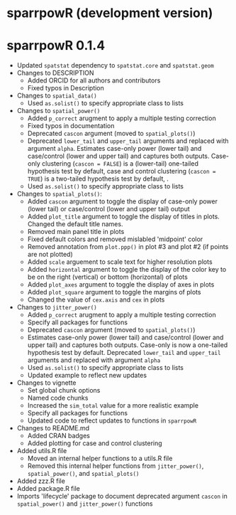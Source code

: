 # sparrpowR (development version)

# sparrpowR 0.1.4

* Updated `spatstat` dependency to `spatstat.core` and `spatstat.geom`
* Changes to DESCRIPTION
  * Added ORCID for all authors and contributors
  * Fixed typos in Description
* Changes to `spatial_data()`
  * Used `as.solist()` to specify appropriate class to lists
* Changes to `spatial_power()`
  * Added `p_correct` arugment to apply a multiple testing correction
  * Fixed typos in documentation
  * Deprecated `cascon` argument (moved to `spatial_plots()`)
  * Deprecated `lower_tail` and `upper_tail` arguments and replaced with argument `alpha`. Estimates case-only power (lower tail) and case/control (lower and upper tail) and captures both outputs. Case-only clustering (`cascon = FALSE`) is a (lower-tail) one-tailed hypothesis test by default, case and control clustering (`cascon = TRUE`) is a two-tailed hypothesis test by default, .
  * Used `as.solist()` to specify appropriate class to lists
* Changes to `spatial_plots()`:
  * Added `cascon` argument to toggle the display of case-only power (lower tail) or case/control (lower and upper tail) output
  * Added `plot_title` argument to toggle the display of titles in plots. Changed the default title names. 
  * Removed main panel title in plots
  * Fixed default colors and removed mislabled 'midpoint' color
  * Removed annotation from `plot.ppp()` in plot #3 and plot #2 (if points are not plotted)
  * Added `scale` arguement to scale text for higher resolution plots
  * Added `horizontal` argument to toggle the display of the color key to be on the right (vertical) or bottom (horizontal) of plots
  * Added `plot_axes` argument to toggle the display of axes in plots
  * Added `plot_square` argument to toggle the margins of plots
  * Changed the value of `cex.axis` and `cex` in plots
* Changes to `jitter_power()`
  * Added `p_correct` arugment to apply a multiple testing correction
  * Specify all packages for functions
  * Deprecated `cascon` argument (moved to `spatial_plots()`)
  * Estimates case-only power (lower tail) and case/control (lower and upper tail) and captures both outputs. Case-only is now a one-tailed hypothesis test by default. Deprecated `lower_tail` and `upper_tail` arguments and replaced with argument `alpha`
  * Used `as.solist()` to specify appropriate class to lists
  * Updated example to reflect new updates
* Changes to vignette
  * Set global chunk options
  * Named code chunks
  * Increased the `sim_total` value for a more realistic example
  * Specify all packages for functions
  * Updated code to reflect updates to functions in `sparrpowR`
* Changes to README.md
  * Added CRAN badges
  * Added plotting for case and control clustering
* Added utils.R file
  * Moved an internal helper functions to a utils.R file
  * Removed this internal helper functions from `jitter_power()`, `spatial_power()`, and `spatial_plots()`
* Added zzz.R file
* Added package.R file
* Imports 'lifecycle' package to document deprecated argument `cascon` in `spatial_power()` and `jitter_power()` functions

